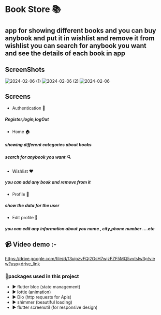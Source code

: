 # Book Store 📚
 ## app for showing different books and you can buy anybook and put it in wishlist and remove it from wishlist  you can search for anybook you want and see the details of each book in app 
## ScreenShots
![2024-02-06 (1)](https://github.com/Salmakhaled123/book_store/assets/112530050/fb6a0f0e-3512-43df-836e-9bc092690fb6) ![2024-02-06 (2)](https://github.com/Salmakhaled123/book_store/assets/112530050/dc702487-650e-4272-8226-eda6d378cade)
![2024-02-06](https://github.com/Salmakhaled123/book_store/assets/112530050/9683dbe9-6832-4fe7-891d-f077cb40312f)


## Screens 
- Authentication 🔐
##### Register,login,logOut
- Home 🏠
##### showing different categories about books 
##### search for anybook you want 🔍
- Wishlist ❤️
##### you can add any book and remove from it
- Profile 👱
##### show the data for the user
- Edit profile 💁
##### you can edit any information about you name , city,phone number ....etc
## 📹 Video demo :-
https://drive.google.com/file/d/13ujpzvFQj2OsH7wjzFZF5MQ5vvtslw3g/view?usp=drive_link
### 🚀packages used in this project
- ▶️ flutter bloc (state management)
- ▶️ lottie (animation) 
- ▶️ Dio (http requests for Apis) 
- ▶️ shimmer (beautiful loading)
- ▶️ flutter screenutil (for responsive design)
  

